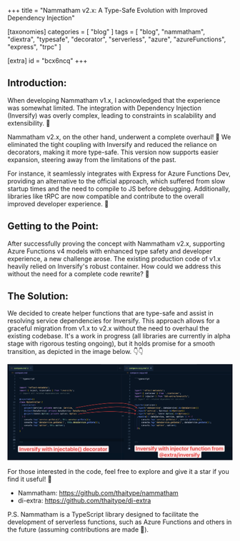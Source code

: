 +++
title = "Nammatham v2.x: A Type-Safe Evolution with Improved Dependency Injection"

[taxonomies]
categories = [ "blog" ]
tags = [
  "blog",
  "nammatham",
  "diextra",
  "typesafe",
  "decorator",
  "serverless",
  "azure",
  "azureFunctions",
  "express",
  "trpc"
]

[extra]
id = "bcx6ncq"
+++


## Introduction:

When developing Nammatham v1.x, I acknowledged that the experience was somewhat limited. The integration with Dependency Injection (Inversify) was overly complex, leading to constraints in scalability and extensibility. 🥲

Nammatham v2.x, on the other hand, underwent a complete overhaul! 🥳 We eliminated the tight coupling with Inversify and reduced the reliance on decorators, making it more type-safe. This version now supports easier expansion, steering away from the limitations of the past. 

For instance, it seamlessly integrates with Express for Azure Functions Dev, providing an alternative to the official approach, which suffered from slow startup times and the need to compile to JS before debugging. Additionally, libraries like tRPC are now compatible and contribute to the overall improved developer experience. 🤗

## Getting to the Point:

After successfully proving the concept with Nammatham v2.x, supporting Azure Functions v4 models with enhanced type safety and developer experience, a new challenge arose. The existing production code of v1.x heavily relied on Inversify's robust container. How could we address this without the need for a complete code rewrite? 🤩

## The Solution:

We decided to create helper functions that are type-safe and assist in resolving service dependencies for Inversify. This approach allows for a graceful migration from v1.x to v2.x without the need to overhaul the existing codebase. It's a work in progress (all libraries are currently in alpha stage with rigorous testing ongoing), but it holds promise for a smooth transition, as depicted in the image below. 👇👇

![](compare.png)

For those interested in the code, feel free to explore and give it a star if you find it useful! 📣

- Nammatham: https://github.com/thaitype/nammatham
- di-extra: https://github.com/thaitype/di-extra

P.S. Nammatham is a TypeScript library designed to facilitate the development of serverless functions, such as Azure Functions and others in the future (assuming contributions are made 🙏).

